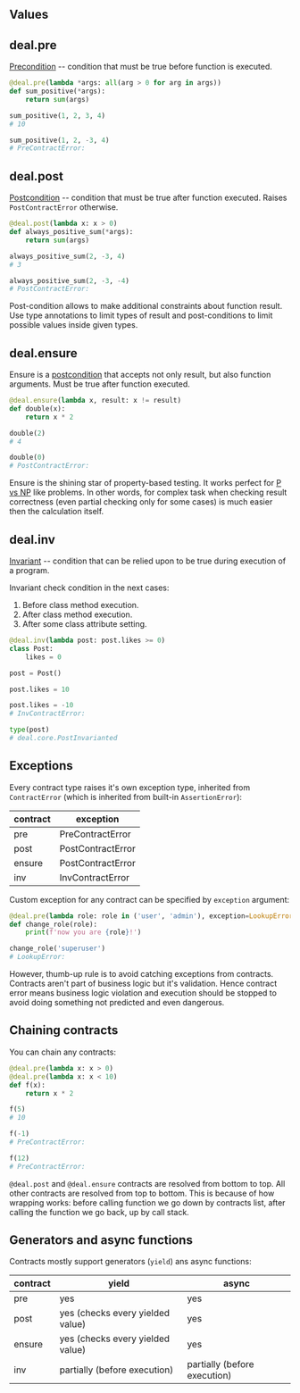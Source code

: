 ## Values

## deal.pre

[Precondition](https://en.wikipedia.org/wiki/Precondition) -- condition that must be true before function is executed.

```python
@deal.pre(lambda *args: all(arg > 0 for arg in args))
def sum_positive(*args):
    return sum(args)

sum_positive(1, 2, 3, 4)
# 10

sum_positive(1, 2, -3, 4)
# PreContractError:
```

## deal.post

[Postcondition](https://en.wikipedia.org/wiki/Postcondition) -- condition that must be true after function executed. Raises `PostContractError` otherwise.

```python
@deal.post(lambda x: x > 0)
def always_positive_sum(*args):
    return sum(args)

always_positive_sum(2, -3, 4)
# 3

always_positive_sum(2, -3, -4)
# PostContractError:
```

Post-condition allows to make additional constraints about function result. Use type annotations to limit types of result and post-conditions to limit possible values inside given types.

## deal.ensure

Ensure is a [postcondition](./post) that accepts not only result, but also function arguments. Must be true after function executed.

```python
@deal.ensure(lambda x, result: x != result)
def double(x):
    return x * 2

double(2)
# 4

double(0)
# PostContractError:
```

Ensure is the shining star of property-based testing. It works perfect for [P vs NP](https://en.wikipedia.org/wiki/P_versus_NP_problem) like problems. In other words, for complex task when checking result correctness (even partial checking only for some cases) is much easier then the calculation itself.

## deal.inv

[Invariant](https://en.wikipedia.org/wiki/Invariant) -- condition that can be relied upon to be true during execution of a program.

Invariant check condition in the next cases:

1. Before class method execution.
1. After class method execution.
1. After some class attribute setting.

```python
@deal.inv(lambda post: post.likes >= 0)
class Post:
    likes = 0

post = Post()

post.likes = 10

post.likes = -10
# InvContractError:

type(post)
# deal.core.PostInvarianted
```

## Exceptions

Every contract type raises it's own exception type, inherited from `ContractError` (which is inherited from built-in `AssertionError`):

| contract | exception         |
| -------- | ----------------- |
| pre      | PreContractError  |
| post     | PostContractError |
| ensure   | PostContractError |
| inv      | InvContractError  |

Custom exception for any contract can be specified by `exception` argument:

```python
@deal.pre(lambda role: role in ('user', 'admin'), exception=LookupError)
def change_role(role):
    print(f'now you are {role}!')

change_role('superuser')
# LookupError:
```

However, thumb-up rule is to avoid catching exceptions from contracts. Contracts aren't part of business logic but it's validation. Hence contract error means business logic violation and execution should be stopped to avoid doing something not predicted and even dangerous.

## Chaining contracts

You can chain any contracts:

```python
@deal.pre(lambda x: x > 0)
@deal.pre(lambda x: x < 10)
def f(x):
    return x * 2

f(5)
# 10

f(-1)
# PreContractError:

f(12)
# PreContractError:
```

`@deal.post` and `@deal.ensure` contracts are resolved from bottom to top. All other contracts are resolved from top to bottom. This is because of how wrapping works: before calling function we go down by contracts list, after calling the function we go back, up by call stack.

## Generators and async functions

Contracts mostly support generators (`yield`) ans async functions:

| contract | yield                              | async |
| -------- | ---------------------------------- | ----- |
| pre      | yes                                | yes   |
| post     | yes (checks every yielded value)   | yes   |
| ensure   | yes (checks every yielded value)   | yes   |
| inv      | partially (before execution) | partially (before execution) |

